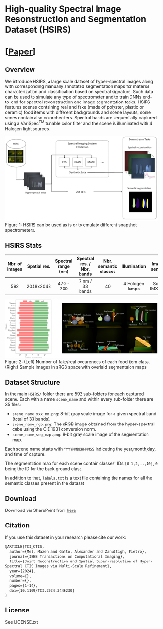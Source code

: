 # High-quality Spectral Image Resonstruction and Segmentation Dataset (HSIRS)
# [[Paper](https://ieeexplore.ieee.org/document/10640287)]

## Overview
We introduce HSIRS, a large scale dataset of hyper-spectral images along with corresponding manually annotated segmentation maps for material characterization and classification based on spectral signature. Such data can be used to simulate any type of spectrometer and to train DNNs end-to-end for spectral reconstruction and image segmentation tasks. HSIRS features scenes containing real and fake (made of polyster, plastic or ceramic) food items with different backgrounds and scene layouts, some scnes contain also colorcheckers. 
Spectral bands are sequentially captured using a VariSpec<sup>TM</sup> tunable color filter and the scene is illuminated with 4 Halogen light sources. 

![alt text](hsirs_schem.png "Overview")
Figure 1: HSIRS can be used as is or to emulate different snapshot spectrometers. 
## HSIRS Stats
| Nbr. of images    | Spatial res. | Spectral range (nm)| Spectral res. / Nbr. bands | Nbr. semantic classes | Illumination | Image sensor |
| :---------------: | :----------: | :----------------: | :------------------------: | :-------------------: | :----------: | :----------:|
| 592 | 2048x2048 | 470 - 700 | 7 nm / 33 bands | 40 | 4 Hologen lamps | Sony IMX250

![alt text](stats.png "Stats")
Figure 2: (Left) Number of fake/real occurences of each food item class. (Right) Sample images in sRGB space with overlaid segmentaion maps. 

## Dataset Structure
In the main `HSIRS/` folder there are 592 sub-folders for each captured scene. Each with a name `scene_name` and within every sub-folder there are 35 files:
- `scene_name_xxx_nm.png`: 8-bit gray scale image for a given spectral band (total of 33 bands).
- `scene_name_rgb.png`: The sRGB image obtained from the hyper-spectral cube using the CIE 1931 conversion norm.
- `scene_name_seg_map.png`: 8-bit gray scale image of the segmentation map.

Each scene name starts with `YYYYMMDDHHMMSS` indicating the year,month,day, and time of capture. 

The segmentation map for each scene contain classes' IDs `[0,1,2,..,40]`, `0` being the ID for the back ground class.

In addition to that, `labels.txt` is a text file containing the names for all the semantic classes present in the dataset

## Download 
Download via SharePoint from [here](https://sonyeur.sharepoint.com/:f:/s/S025-STC-Public/EqFZoGjhrqRHg_jSBO2k_A8BU5SFYoaY9TG8Hvymxy7cdw) 

## Citation
If you use this dataset in your research please cite our work:
```
@ARTICLE{TCI_CTIS,
  author={Mel, Mazen and Gatto, Alexander and Zanuttigh, Pietro},
  journal={IEEE Transactions on Computational Imaging}, 
  title={Joint Reconstruction and Spatial Super-resolution of Hyper-Spectral CTIS Images via Multi-Scale Refinement}, 
  year={2024},
  volume={},
  number={},
  pages={1-14},
  doi={10.1109/TCI.2024.3446230}
}

```
## License
See LICENSE.txt

